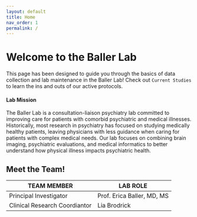 ```yaml
---
layout: default
title: Home
nav_order: 1
permalink: /
---
```

# Welcome to the Baller Lab
This page has been designed to guide you through the basics of data collection and lab maintenance in the Baller Lab! Check out `Current Studies` to learn the ins and outs of our active protocols. 

#### Lab Mission
The Baller Lab is a consultation-liaison psychiatry lab committed to improving care for patients with comorbid psychiatric and medical illnesses. Historically, most research in psychiatry has focused on studying medically healthy patients, leaving physicians with less guidance when caring for patients with complex medical needs. Our lab focuses on combining brain imaging, psychiatric evaluations, and medical informatics to better understand how physical illness impacts psychiatric health.

## Meet the Team!

| TEAM MEMBER | LAB ROLE |
| ----------- | ----------- |
| Principal Investigator | Prof. Erica Baller, MD, MS |
| Clinical Research Coordiantor | Lia Brodrick |